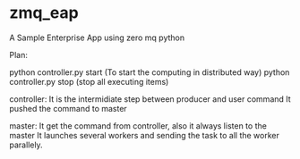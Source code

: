 zmq_eap
=======

A Sample Enterprise App using zero mq python

Plan:

python controller.py start (To start the computing in distributed way)
python controller.py stop (stop all executing items)

controller:
   It is the intermidiate step between producer and user command
   It pushed the command to master

master:
   It get the command from controller, also it always listen to the master
   It launches several workers and sending the task to all the worker parallely.

   
